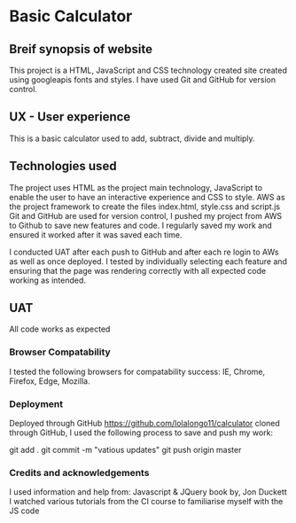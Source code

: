 # Basic Calculator 

## Breif synopsis of website

This project is a HTML, JavaScript and CSS technology created site created using googleapis fonts and styles.
I have used Git and GitHub for version control.  

## UX - User experience

This is a basic calculator used to add, subtract, divide and multiply.

## Technologies used

The project uses HTML as the project main technology, JavaScript to enable the user to have an interactive experience and CSS to style.
AWS as the project framework to create the files index.html, style.css and script.js
Git and GitHub are used for version control, I pushed my project from AWS to Github to save new features and code. 
I regularly saved my work and ensured it worked after it was saved each time. 

I conducted UAT after each push to GitHub and after each re login to AWs as well as once deployed.
I tested by individually selecting each feature and ensuring that the page was rendering correctly with all expected code working as intended. 

## UAT
All code works as expected 

### Browser Compatability
I tested the following browsers for compatability success: IE, Chrome, Firefox, Edge, Mozilla.

### Deployment

Deployed through GitHub https://github.com/lolalongo11/calculator cloned through GitHub, I used the following process to save and push my work:

git add . 
git commit -m "vatious updates"
git push origin master

### Credits and acknowledgements 

I used information and help from: Javascript & JQuery book by, Jon Duckett
I watched various tutorials from the CI course to familiarise myself with the JS code









